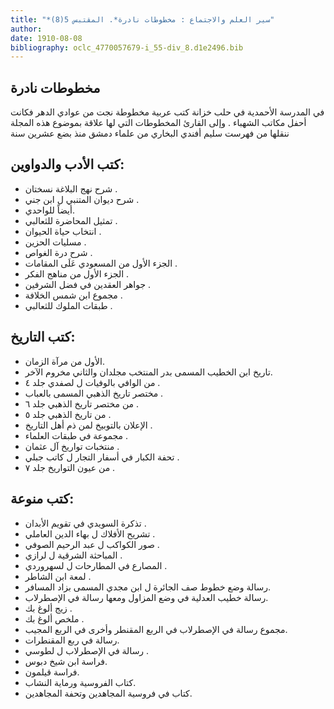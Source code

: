 ```yaml
---
title: "*سير العلم والاجتماع : مخطوطات نادرة*. المقتبس 5(8)"
author: 
date: 1910-08-08
bibliography: oclc_4770057679-i_55-div_8.d1e2496.bib
---
```




##  مخطوطات نادرة 


 في  المدرسة الأحمدية  في  حلب  خزانة كتب عربية مخطوطة نجت من عوادي الدهر فكانت أحفل مكاتب  الشهباء  . وإلى القارئ المخطوطات التي لها علاقة بموضوع هذه المجلة ننقلها من  فهرست  سليم أفندي البخاري  من علماء  دمشق  منذ بضع  عشرين  سنة 



##  كتب الأدب والدواوين: 


-  شرح نهج البلاغة  نسختان  . 
-  شرح ديوان المتنبي   ل  ابن جني  . 
-  أيضاً للواحدي. 
-  تمثيل المحاضرة للثعالبي  . 
-  انتخاب حياة الحيوان  . 
-  مسليات الحزين  . 
-  شرح درة الغواص  . 
-  الجزء الأول  من  المسعودي عَلَى المقامات  . 
-  الجزء الأول  من  مناهج الفكر  . 
-  جواهر العقدين في فضل الشرفين  . 
-  مجموع  ابن شمس الخلافة  . 
-  طبقات الملوك للثعالبي  . 




##  كتب التاريخ: 


-  الأول من مرآة الزمان. 
-  تاريخ  ابن الخطيب المسمى بدر المنتخب  مجلدان والثاني مخروم الآخر. 
-  من  الوافي بالوفيات  ل  لصفدي  جلد  ٤  . 
-  مختصر تاريخ  الذهبي  المسمى بالعباب  . 
-  من  مختصر تاريخ  الذهبي  جلد  ٦  . 
-  من  تاريخ  الذهبي  جلد  ٥  . 
-  الإعلان بالتوبيخ لمن ذم أهل التاريخ  . 
-  مجموعة في طبقات العلماء  . 
-  منتخبات تواريخ آل عثمان  . 
-  تحفة الكبار في أسفار التجار  ل  كاتب جبلي  . 
-  من  عيون التواريخ  جلد  ٧  . 




##  كتب منوعة: 


-  تذكرة السويدي في تقويم الأبدان  . 
-  تشريح الأفلاك  ل  بهاء الدين العاملي  . 
-  صور الكواكب  ل  عبد الرحيم الصوفي  . 
-  المباحثة الشرقية  ل  لرازي  . 
-  المصارع في المطارحات  ل  لسهروردي  . 
-  لمعة  ابن الشاطر  . 
-  رسالة وضع خطوط صف الجائرة ل  ابن مجدي  المسمى بزاد المسافر. 
-  رسالة خطيب العدلية في وضع المزاول ومعها رسالة في الإصطرلاب. 
-  زيج  ألوغ بك  . 
-  ملخص  ألوغ بك  . 
-  مجموع رسالة في الإصطرلاب في الربع المقنطر وأخرى في الربع المجيب. 
-  رسالة في ربع المقنطرات. 
-  رسالة في الإصطرلاب ل  لطوسي  . 
-  فراسة ابن   شيخ دبوس. 
-  فراسة قيلمون. 
-  كتاب الفروسية ورماية النشاب. 
-  كتاب في فروسية المجاهدين وتحفة المجاهدين. 

